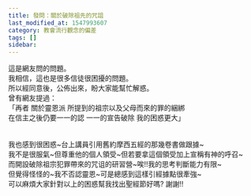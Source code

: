 ```yaml
---
title: 發問：關於破除祖先的咒詛
last_modified_at: 1547993607
category: 教會流行觀念的偏差
tags: []
sidebar: 
---
```


<p>這是網友問的問題。<br/>我相信，這也是很多信徒很困擾的問題。<br/>所以經同意後，公佈出來，盼大家能幫忙解惑。<br/><!--more-->曾有網友提過：<br/>「再者 關於靈恩派 所提到的祖宗以及父母而來的罪的綑綁 <br/>在信主之後仍要一一的認 一一的宣告破除 我的困惑更大」<br/><br/> <br/>我也感到很困惑~台上講員引用舊約摩西五經的那幾卷書做跟據~<br/>我不是很服氣~但尊重他的個人領受~但若要拿這個領受加上宣稱有神的呼召~<br/>而開設破除祖宗犯罪帶來的咒诅的研習營~唉!!我的思考判斷能力有限~<br/>但覺得怪怪的~我不否認靈恩~可是總感到這樣引經據點很牽強~<br/>可以麻煩大家針對以上的困惑幫我找出聖經節好嗎? 謝謝!!<br/><br/><br/>
</p>